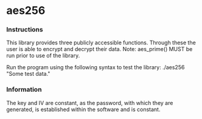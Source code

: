 # aes256

### Instructions
This library provides three publicly accessible functions. Through these the user is able to encrypt and decrypt their data.
Note: aes_prime() MUST be run prior to use of the library.

Run the program using the following syntax to test the library:
./aes256 "Some test data."

### Information
The key and IV are constant, as the password, with which they are generated, is established within the software and is constant.